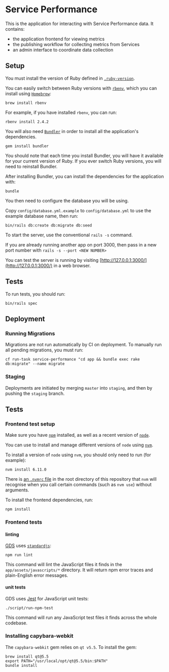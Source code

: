 # Service Performance

This is the application for interacting with Service Performance data. It contains:

- the application frontend for viewing metrics
- the publishing workflow for collecting metrics from Services
- an admin interface to coordinate data collection

## Setup

You must install the version of Ruby defined in [`.ruby-version`](https://github.com/alphagov/service-performance/blob/master/.ruby-version). 

You can easily switch between Ruby versions with [`rbenv`](http://rbenv.org/), which you can install using [`Homebrew`](https://brew.sh/):

```
brew install rbenv
```

For example, if you have installed `rbenv`, you can run:

```
rbenv install 2.4.2
```

You will also need [`Bundler`](http://bundler.io/) in order to install all the application's dependencies.

```
gem install bundler
```

You should note that each time you install Bundler, you will have it available for your current version of Ruby. If you ever switch Ruby versions, you will need to reinstall Bundler.

After installing Bundler, you can install the dependencies for the application with:

```
bundle
```

You then need to configure the database you will be using.  

Copy `config/database.yml.example` to `config/database.yml` to use the example database name, then run:

```
bin/rails db:create db:migrate db:seed
```

To start the server, use the conventional `rails -s` command. 

If you are already running another app on port 3000, then pass in a new port number with `rails -s --port <NEW NUMBER>`

You can test the server is running by visiting [http://127.0.0.1:3000/](http://127.0.0.1:3000/) in a web browser.

## Tests

To run tests, you should run:

```
bin/rails spec
```

## Deployment

### Running Migrations

Migrations are not run automatically by CI on deployment. To manually run all pending
migrations, you must run:

```
cf run-task service-performance "cd app && bundle exec rake db:migrate" --name migrate
```

### Staging

Deployments are initiated by merging `master` into `staging`, and then by pushing the `staging` branch.

## Tests

### Frontend test setup

Make sure you have [`npm`](https://www.npmjs.com/get-npm) installed, as well as a recent version of [`node`](https://nodejs.org/en/).

You can use to install and manage different versions of `node` using [`nvm`](https://github.com/creationix/nvm#installation). 

To install a version of `node` using `nvm`, you should only need to run (for example):

```
nvm install 6.11.0
```

There is [an `.nvmrc` file](https://github.com/creationix/nvm#nvmrc) in the root directory of this repository that `nvm` will recognise when you call certain commands (such as `nvm use`) without arguments.

To install the frontend dependencies, run:

```
npm install
```

### Frontend tests

#### linting

[GDS](https://github.com/alphagov/styleguides/blob/master/js.md#linting) uses [`standardjs`](https://standardjs.com/):

```
npm run lint
```

This command will lint the JavaScript files it finds in the `app/assets/javascripts/*` directory. It will return npm error traces and plain-English error messages. 

#### unit tests

GDS uses [Jest](https://facebook.github.io/jest/) for JavaScript unit tests:

```
./script/run-npm-test
```

This command will run any JavaScript test files it finds across the whole codebase.

### Installing capybara-webkit

The `capybara-webkit` gem relies on `qt v5.5`. To install the gem:

```
brew install qt@5.5
export PATH="/usr/local/opt/qt@5.5/bin:$PATH"
bundle install
```
